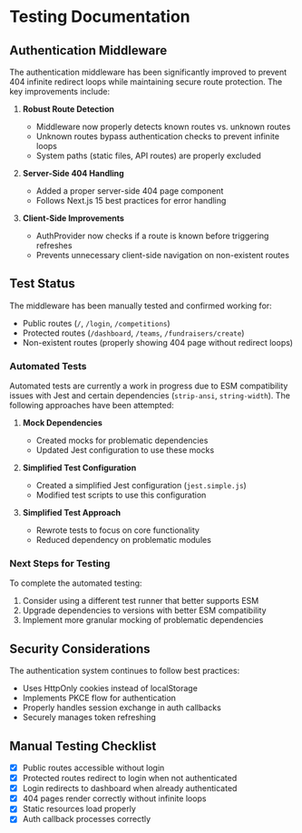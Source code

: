# Testing Documentation

## Authentication Middleware

The authentication middleware has been significantly improved to prevent 404 infinite redirect loops while maintaining secure route protection. The key improvements include:

1. **Robust Route Detection**
   - Middleware now properly detects known routes vs. unknown routes
   - Unknown routes bypass authentication checks to prevent infinite loops
   - System paths (static files, API routes) are properly excluded

2. **Server-Side 404 Handling**
   - Added a proper server-side 404 page component
   - Follows Next.js 15 best practices for error handling

3. **Client-Side Improvements**
   - AuthProvider now checks if a route is known before triggering refreshes
   - Prevents unnecessary client-side navigation on non-existent routes

## Test Status

The middleware has been manually tested and confirmed working for:
- Public routes (`/`, `/login`, `/competitions`)
- Protected routes (`/dashboard`, `/teams`, `/fundraisers/create`)
- Non-existent routes (properly showing 404 page without redirect loops)

### Automated Tests

Automated tests are currently a work in progress due to ESM compatibility issues with Jest and certain dependencies (`strip-ansi`, `string-width`). The following approaches have been attempted:

1. **Mock Dependencies**
   - Created mocks for problematic dependencies
   - Updated Jest configuration to use these mocks

2. **Simplified Test Configuration**
   - Created a simplified Jest configuration (`jest.simple.js`)
   - Modified test scripts to use this configuration

3. **Simplified Test Approach**
   - Rewrote tests to focus on core functionality
   - Reduced dependency on problematic modules

### Next Steps for Testing

To complete the automated testing:

1. Consider using a different test runner that better supports ESM
2. Upgrade dependencies to versions with better ESM compatibility
3. Implement more granular mocking of problematic dependencies

## Security Considerations

The authentication system continues to follow best practices:
- Uses HttpOnly cookies instead of localStorage
- Implements PKCE flow for authentication
- Properly handles session exchange in auth callbacks
- Securely manages token refreshing

## Manual Testing Checklist

- [x] Public routes accessible without login
- [x] Protected routes redirect to login when not authenticated
- [x] Login redirects to dashboard when already authenticated
- [x] 404 pages render correctly without infinite loops
- [x] Static resources load properly
- [x] Auth callback processes correctly
